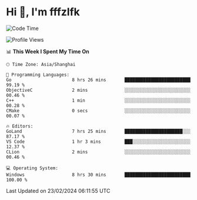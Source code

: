 # Hi 👋, I'm fffzlfk

<!--START_SECTION:waka-->
![Code Time](http://img.shields.io/badge/Code%20Time-660%20hrs%2033%20mins-blue)

![Profile Views](http://img.shields.io/badge/Profile%20Views-0-blue)

📊 **This Week I Spent My Time On** 

```text
🕑︎ Time Zone: Asia/Shanghai

💬 Programming Languages: 
Go                       8 hrs 26 mins       █████████████████████████   99.19 % 
ObjectiveC               2 mins              ░░░░░░░░░░░░░░░░░░░░░░░░░   00.46 % 
C++                      1 min               ░░░░░░░░░░░░░░░░░░░░░░░░░   00.28 % 
CMake                    0 secs              ░░░░░░░░░░░░░░░░░░░░░░░░░   00.07 % 

🔥 Editors: 
GoLand                   7 hrs 25 mins       ██████████████████████░░░   87.17 % 
VS Code                  1 hr 3 mins         ███░░░░░░░░░░░░░░░░░░░░░░   12.37 % 
CLion                    2 mins              ░░░░░░░░░░░░░░░░░░░░░░░░░   00.46 % 

💻 Operating System: 
Windows                  8 hrs 30 mins       █████████████████████████   100.00 % 
```


 Last Updated on 23/02/2024 06:11:55 UTC
<!--END_SECTION:waka-->

